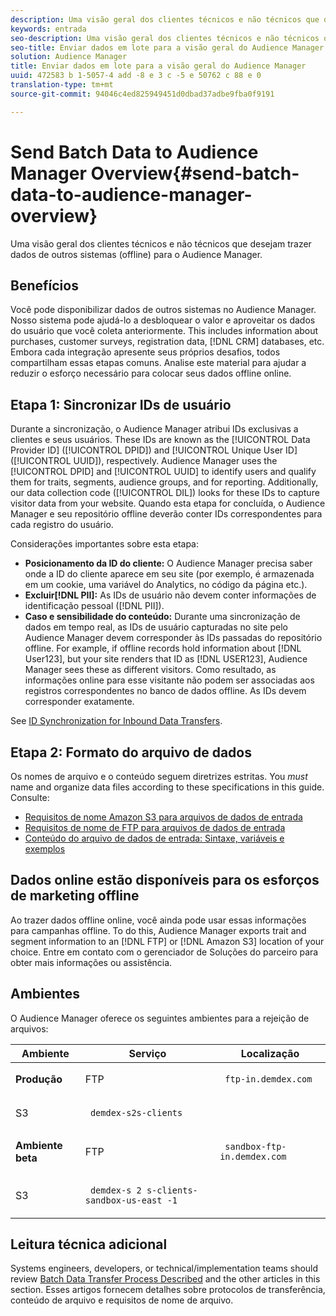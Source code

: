 ```yaml
---
description: Uma visão geral dos clientes técnicos e não técnicos que desejam trazer dados de outros sistemas (offline) para o Audience Manager.
keywords: entrada
seo-description: Uma visão geral dos clientes técnicos e não técnicos que desejam trazer dados de outros sistemas (offline) para o Audience Manager.
seo-title: Enviar dados em lote para a visão geral do Audience Manager
solution: Audience Manager
title: Enviar dados em lote para a visão geral do Audience Manager
uuid: 472583 b 1-5057-4 add -8 e 3 c -5 e 50762 c 88 e 0
translation-type: tm+mt
source-git-commit: 94046c4ed825949451d0dbad37adbe9fba0f9191

---
```



# Send Batch Data to Audience Manager Overview{#send-batch-data-to-audience-manager-overview}

Uma visão geral dos clientes técnicos e não técnicos que desejam trazer dados de outros sistemas (offline) para o Audience Manager.

## Benefícios

<!-- c_offline_to_online.xml -->

Você pode disponibilizar dados de outros sistemas no Audience Manager. Nosso sistema pode ajudá-lo a desbloquear o valor e aproveitar os dados do usuário que você coleta anteriormente. This includes information about purchases, customer surveys, registration data, [!DNL CRM] databases, etc. Embora cada integração apresente seus próprios desafios, todos compartilham essas etapas comuns. Analise este material para ajudar a reduzir o esforço necessário para colocar seus dados offline online.

## Etapa 1: Sincronizar IDs de usuário

Durante a sincronização, o Audience Manager atribui IDs exclusivas a clientes e seus usuários. These IDs are known as the [!UICONTROL Data Provider ID] ([!UICONTROL DPID]) and [!UICONTROL Unique User ID] ([!UICONTROL UUID]), respectively. Audience Manager uses the [!UICONTROL DPID] and [!UICONTROL UUID] to identify users and qualify them for traits, segments, audience groups, and for reporting. Additionally, our data collection code ([!UICONTROL DIL]) looks for these IDs to capture visitor data from your website. Quando esta etapa for concluída, o Audience Manager e seu repositório offline deverão conter IDs correspondentes para cada registro do usuário.

Considerações importantes sobre esta etapa:

* **Posicionamento da ID do cliente:** O Audience Manager precisa saber onde a ID do cliente aparece em seu site (por exemplo, é armazenada em um cookie, uma variável do Analytics, no código da página etc.).
* **Excluir[!DNL PII]:** As IDs de usuário não devem conter informações de identificação pessoal ([!DNL PII]).
* **Caso e sensibilidade do conteúdo:** Durante uma sincronização de dados em tempo real, as IDs de usuário capturadas no site pelo Audience Manager devem corresponder às IDs passadas do repositório offline. For example, if offline records hold information about [!DNL User123], but your site renders that ID as [!DNL USER123], Audience Manager sees these as different visitors. Como resultado, as informações online para esse visitante não podem ser associadas aos registros correspondentes no banco de dados offline. As IDs devem corresponder exatamente.

See [ID Synchronization for Inbound Data Transfers](../../../integration/sending-audience-data/batch-data-transfer-explained/id-sync-http.md).

<!-- 

<p> <b>Step 2: Create a Translation File</b> </p> 
<p>A translation file classifies data according to uniform and logical hierarchy. It is a taxonomy that helps you organize information from general categories (e.g., geography) to more precise classifications (e.g., <i>geography > United States > New York</i>). Also, it labels data with to easy to understand names such as "gender=male" or "color=green" instead of with your internal SKUs, abbreviations, or other names. The file lets Audience Manager display this information in a readable, logical manner. You and your data partners must create and share the translation file with Audience Manager before any real-time or server-to-server data transfers can begin. You can update this file on a schedule relevant to your business needs. </p> 
<p>Important considerations about this step: </p> 
<ul id="ul_6A05AECB0BD649B1BF1B34058E9008E2"> 
 <li id="li_39817ED898F14156A77FCAC066FE0968"> <b>Create a comprehensive list:</b> The translation file must include all the possible values that can be passed in on a particular key. For example, if you have category key called "color" and it accepts the values "red," "green," and "blue," the translation file must contain <i>all</i> those elements. </li> 
 <li id="li_19CAD7683BCF45278E2991C1EDBC9903"> <b>Case and content sensitivity:</b> The key-values in the file must match the values actually passed in to Audience Manager from your website. </li> 
</ul> 
<p>See DATA TRANSLATION FILE. </p>

 -->

## Etapa 2: Formato do arquivo de dados

Os nomes de arquivo e o conteúdo seguem diretrizes estritas. You *must* name and organize data files according to these specifications in this guide. Consulte:

* [Requisitos de nome Amazon S3 para arquivos de dados de entrada](../../../integration/sending-audience-data/batch-data-transfer-explained/inbound-s3-filenames.md)
* [Requisitos de nome de FTP para arquivos de dados de entrada](../../../integration/sending-audience-data/batch-data-transfer-explained/inbound-ftp-filenames.md)
* [Conteúdo do arquivo de dados de entrada: Sintaxe, variáveis e exemplos](../../../integration/sending-audience-data/batch-data-transfer-explained/inbound-file-contents.md)

## Dados online estão disponíveis para os esforços de marketing offline

Ao trazer dados offline online, você ainda pode usar essas informações para campanhas offline. To do this, Audience Manager exports trait and segment information to an [!DNL FTP] or [!DNL Amazon S3] location of your choice. Entre em contato com o gerenciador de Soluções do parceiro para obter mais informações ou assistência.

## Ambientes

O Audience Manager oferece os seguintes ambientes para a rejeição de arquivos:

<table id="table_A61AA64578944B23B5A7355F2A76E882"> 
 <thead> 
  <tr> 
   <th colname="col1" class="entry"> Ambiente </th> 
   <th colname="col02" class="entry"> Serviço </th> 
   <th colname="col2" class="entry"> Localização </th> 
  </tr> 
 </thead>
 <tbody> 
  <tr> 
   <td colname="col1" morerows="1"> <b>Produção</b> </td> 
   <td colname="col02"> FTP </td> 
   <td colname="col2"> <p> <code> ftp-in.demdex.com</code> </p> </td> 
  </tr> 
  <tr> 
   <td colname="col02"> S3 </td> 
   <td colname="col2"> <p> <code> demdex-s2s-clients</code> </p> </td> 
  </tr> 
  <tr> 
   <td colname="col1" morerows="1"> <b>Ambiente beta</b> </td> 
   <td colname="col02"> FTP </td> 
   <td colname="col2"> <p><code> sandbox-ftp-in.demdex.com</code> </p> </td> 
  </tr> 
  <tr> 
   <td colname="col02"> S3 </td> 
   <td colname="col2"> <p> <code> demdex-s 2 s-clients-sandbox-us-east -1</code> </p> </td> 
  </tr> 
 </tbody> 
</table>

## Leitura técnica adicional

Systems engineers, developers, or technical/implementation teams should review [Batch Data Transfer Process Described](../../../integration/sending-audience-data/batch-data-transfer-explained/batch-data-transfer-explained.md#batch-data-transfer-process) and the other articles in this section. Esses artigos fornecem detalhes sobre protocolos de transferência, conteúdo de arquivo e requisitos de nome de arquivo.